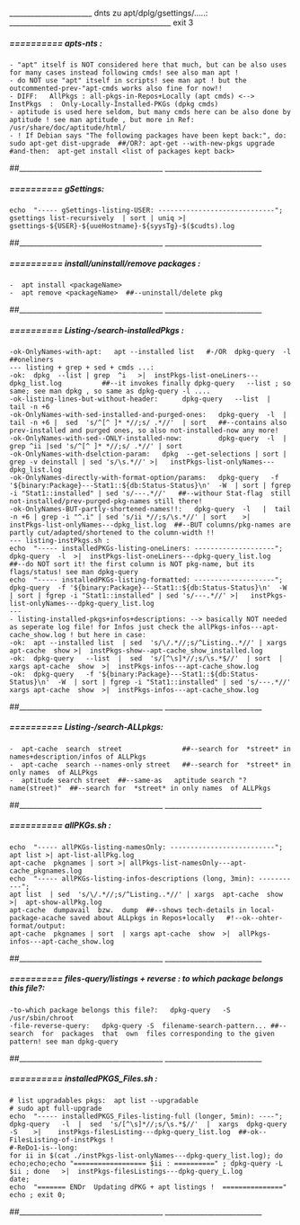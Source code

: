 _______________________ dnts zu apt/dplg/gsettings/.....: _____________________________________________
exit 3

#####  ==========  apts-nts :
	- "apt" itself is NOT considered here that much, but can be also uses for many cases instead following cmds! see also man apt !
	- do NOT use "apt" itself in scripts! see man apt ! but the outcommented-prev-"apt-cmds works also fine for now!!
	- DIFF:   AllPkgs : all-pkgs-in-Repos+Locally (apt cmds) <-->  InstPkgs  :  Only-Locally-Installed-PKGs (dpkg cmds)
	- aptitude is used here seldom, but many cmds here can be also done by aptitude ! see man aptitude , but more in Ref:  /usr/share/doc/aptitude/html/
    - ! If Debian says "The following packages have been kept back:", do:   sudo apt-get dist-upgrade  ##/OR?: apt-get --with-new-pkgs upgrade  #and-then:  apt-get install <list of packages kept back>
##________________________________________  ___________________________


#####  ==========  gSettings:
    echo  "----- gSettings-listing-USER: -----------------------------";
    gsettings list-recursively  | sort | uniq >| gsettings-${USER}-${uueHostname}-${syysTg}-$($cudts).log
##________________________________________  ___________________________


#####  ==========  install/uninstall/remove packages :
    -  apt install <packageName>
    -  apt remove <packageName>  ##--uninstall/delete pkg
##________________________________________  ___________________________


#####  ==========  Listing-/search-installedPkgs :

    -ok-OnlyNames-with-apt:   apt --installed list   #-/OR  dpkg-query  -l   ##oneliners
    --- listing + grep + sed + cmds ...:
    -ok:  dpkg  --list | grep  ^i   >|  instPkgs-list-oneLiners---dpkg_list.log          ##--it invokes finally dpkg-query   --list ; so same; see man dpkg , so same as dpkg-query -l ....
    -ok-listing-lines-but-without-header:      dpkg-query   --list  |  tail -n +6
    -ok-OnlyNames-with-sed-installed-and-purged-ones:   dpkg-query  -l  | tail -n +6 |  sed  's/^[^ ]* *//;s/ .*//'  | sort   ##--contains also prev-installed and purged ones, so also not-installed-now any more!
    -ok-OnlyNames-with-sed--ONLY-installed-now:         dpkg-query  -l  | grep ^ii |sed 's/^[^ ]* *//;s/ .*//' | sort
    -ok-OnlyNames-with-dselction-param:   dpkg  --get-selections | sort | grep -v deinstall | sed 's/\s.*//' >|   instPkgs-list-onlyNames---dpkg_list.log
    -ok-OnlyNames-directly-with-format-option/params:   dpkg-query   -f '${binary:Package}---Stat1::${db:Status-Status}\n'  -W  | sort | fgrep -i "Stat1::installed" | sed 's/---.*//'   ##--withour Stat-flag  still not-installed/prev-purged-pkg-names still there!
    -ok-OnlyNames-BUT-partly-shortened-names!!:   dpkg-query  -l   |  tail -n +6 | grep -i "^.i" | sed 's/ii *//;s/\s.*//' | sort    >|   instPkgs-list-onlyNames---dpkg_list.log  ##--BUT columns/pkg-names are partly cut/adapted/shortened to the column-width !!
    --- listing-instPkgs.sh :
    echo  "----- installedPKGs-listing-oneLiners: --------------------";
    dpkg-query  -l  >|  instPkgs-list-oneLiners---dpkg-query_list.log    ##--do NOT sort it! the first column is NOT pkg-name, but its flags/status! see man dpkg-query
    echo  "----- installedPKGs-listing-formatted: --------------------";
    dpkg-query  -f '${binary:Package}---Stat1::${db:Status-Status}\n'  -W  | sort | fgrep -i "Stat1::installed" | sed 's/---.*//' >|   instPkgs-list-onlyNames---dpkg-query_list.log
    ---
    - listing-installed-pkgs+infos+descriptions: --> basically NOT needed as seperate log file! for Infos just check the allPkgs-infos---apt-cache_show.log ! but here in case:
    -ok:  apt --installed list  | sed  's/\/.*//;s/^Listing..*//' | xargs  apt-cache  show >|  instPkgs-show--apt-cache_show_installed.log
    -ok:  dpkg-query   --list  |  sed  's/[^\s]*//;s/\s.*$//'  | sort  | xargs apt-cache  show  >|  instPkgs-infos---apt-cache_show.log
    -ok:  dpkg-query   -f '${binary:Package}---Stat1::${db:Status-Status}\n'  -W  | sort | fgrep -i "Stat1::installed" | sed 's/---.*//'  xargs apt-cache  show  >|  instPkgs-infos---apt-cache_show.log
##________________________________________  ___________________________

#####  ==========  Listing-/search-ALLpkgs:
    -  apt-cache  search  street               ##--search for  *street* in names+description/infos of ALLPkgs
    -  apt-cache  search --names-only street   ##--search for  *street* in only names  of ALLPkgs
    -  aptitude search street  ##--same-as   aptitude search "?name(street)"  ##--search for  *street* in only names  of ALLPkgs
##________________________________________  ___________________________


#####  ==========  allPKGs.sh :
    echo  "----- allPKGs-listing-namesOnly: --------------------------";
    apt list >| apt-list-allPkg.log
    apt-cache  pkgnames | sort >| allPkgs-list-namesOnly---apt-cache_pkgnames.log
    echo  "----- allPKGs-listing-infos-descriptions (long, 3min): -----------";
    apt list  | sed  's/\/.*//;s/^Listing..*//' | xargs  apt-cache  show >|  apt-show-allPkg.log
    apt-cache  dumpavail  bzw.  dump  ##--shows tech-details in local-package-acache saved about ALLpkgs in Repos+locally   #!--ok--ohter-format/output:   
    apt-cache  pkgnames | sort  | xargs apt-cache  show  >|  allPkgs-infos---apt-cache_show.log
##________________________________________  ___________________________



#####  ==========  files-query/listings + reverse : to which package belongs this file?:
    -to-which package belongs this file?:   dpkg-query   -S   /usr/sbin/chroot
    -file-reverse-query:   dpkg-query -S  filename-search-pattern... ##--search  for  packages  that  own  files corresponding to the given pattern! see man dpkg-query 
##________________________________________  ___________________________


#####  ==========  installedPKGS_Files.sh :
    # list upgradables pkgs:  apt list --upgradable
    # sudo apt full-upgrade
    echo  "----- installedPKGS_Files-listing-full (longer, 5min): ----";
    dpkg-query   -l  |  sed  's/[^\s]*//;s/\s.*$//'  |  xargs  dpkg-query -S    >|    instPkgs-filesListing---dpkg-query_list.log  ##-ok--FilesListing-of-instPkgs !    
    #-ReDo1-is--long:  
    for ii in $(cat ./instPkgs-list-onlyNames---dpkg-query_list.log); do echo;echo;echo "================== $ii : ==========" ; dpkg-query -L $ii ; done   >|  instPkgs-filesListings---dpkg-query_L.log
    date;
    echo  "======= ENDr  Updating dPKG + apt listings !  ==============="
    echo ; exit 0;
##________________________________________  ___________________________

